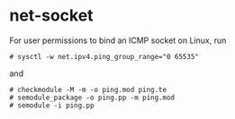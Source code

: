 net-socket
==========

For user permissions to bind an ICMP socket on Linux, run 

```
# sysctl -w net.ipv4.ping_group_range="0 65535"
```
and
 
```
# checkmodule -M -m -o ping.mod ping.te
# semodule_package -o ping.pp -m ping.mod
# semodule -i ping.pp
```